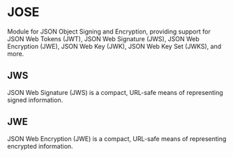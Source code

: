# JOSE

Module for JSON Object Signing and Encryption, providing support for JSON Web Tokens (JWT), JSON Web Signature (JWS), JSON Web Encryption (JWE), JSON Web Key (JWK), JSON Web Key Set (JWKS), and more.

## JWS

JSON Web Signature (JWS) is a compact, URL-safe means of representing signed information.

## JWE

JSON Web Encryption (JWE) is a compact, URL-safe means of representing encrypted information.
